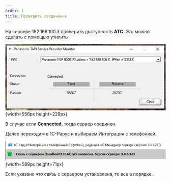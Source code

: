 ```yaml
---
order: 1
title: Проверить соединение
---
```


На сервере 192.168.100.3 проверить доступность **ATC**. Это можно сделать с помощью утилиты 

 

![](./proverit-soedinenie.png){width=556px height=229px}

В случае если **Connected**, тогда сервер соединен.

Далее переходим в 1С-Рарус и выбираем Интеграция с телефонией.

![](./proverit-soedinenie-2.png){width=589px height=71px}

Если указано что связь с сервером установлена, то все в порядке.


